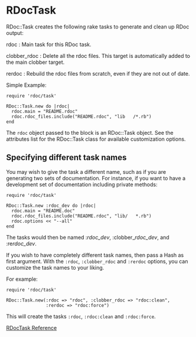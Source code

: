 # RDocTask

RDoc::Task creates the following rake tasks to generate and clean up RDoc
output:

rdoc
:   Main task for this RDoc task.

clobber_rdoc
:   Delete all the rdoc files.  This target is automatically added to the main
    clobber target.

rerdoc
:   Rebuild the rdoc files from scratch, even if they are not out of date.


Simple Example:

    require 'rdoc/task'

    RDoc::Task.new do |rdoc|
      rdoc.main = "README.rdoc"
      rdoc.rdoc_files.include("README.rdoc", "lib   /*.rb")
    end

The `rdoc` object passed to the block is an RDoc::Task object. See the
attributes list for the RDoc::Task class for available customization options.

## Specifying different task names

You may wish to give the task a different name, such as if you are generating
two sets of documentation.  For instance, if you want to have a development
set of documentation including private methods:

    require 'rdoc/task'

    RDoc::Task.new :rdoc_dev do |rdoc|
      rdoc.main = "README.doc"
      rdoc.rdoc_files.include("README.rdoc", "lib/   *.rb")
      rdoc.options << "--all"
    end

The tasks would then be named :*rdoc_dev*, :clobber_*rdoc_dev*, and
:re*rdoc_dev*.

If you wish to have completely different task names, then pass a Hash as first
argument. With the `:rdoc`, `:clobber_rdoc` and `:rerdoc` options, you can
customize the task names to your liking.

For example:

    require 'rdoc/task'

    RDoc::Task.new(:rdoc => "rdoc", :clobber_rdoc => "rdoc:clean",
                   :rerdoc => "rdoc:force")

This will create the tasks `:rdoc`, `:rdoc:clean` and `:rdoc:force`.

[RDocTask Reference](https://ruby-doc.org/stdlib-2.5.0/libdoc/rdoc/rdoc/RDocTask.html)
